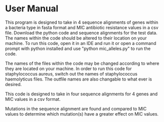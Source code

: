 # User Manual
This program is designed to take in 4 sequence alignments of genes within a bacteria type in fasta format and MIC antibiotic resistance values in a csv file.  Download the python code and sequence alignments for the test data.  The names within the code should be altered to their location on your machine.  To run this code, open it in an IDE and run it or open a command prompt with python installed and use "python mic_alleles.py" to run the code.

The names of the files within the code may be changed according to where they are located on your machine.  In order to run this code for  staphylococcus aureus, switch out the names of staphylococcus haemolyticus files.  The outfile names are also changable to what ever is desired.

This code is designed to take in four sequence alignments for 4 genes and MIC values in a csv format.

Mutations in the sequence alignment are found and compared to MIC values to determine which mutation(s) have a greater effect on MIC values.
